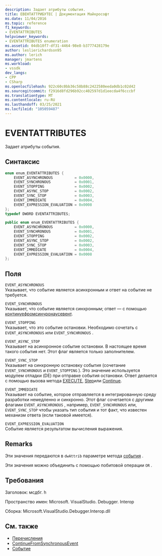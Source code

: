 ```yaml
---
description: Задает атрибуты события.
title: ЕВЕНТАТТРИБУТЕС | Документация Майкрософт
ms.date: 11/04/2016
ms.topic: reference
f1_keywords:
- EVENTATTRIBUTES
helpviewer_keywords:
- EVENTATTRIBUTES enumeration
ms.assetid: 04db10f7-df31-4464-98e8-b3777428179e
author: leslierichardson95
ms.author: lerich
manager: jmartens
ms.workload:
- vssdk
dev_langs:
- CPP
- CSharp
ms.openlocfilehash: 922c60c0bb36c58b88c2422580eeda0db1c02d42
ms.sourcegitcommit: f2916d8fd296b92cc402597d1d1eecda4f6cccbf
ms.translationtype: MT
ms.contentlocale: ru-RU
ms.lasthandoff: 03/25/2021
ms.locfileid: "105059487"
---
```

# <a name="eventattributes"></a>EVENTATTRIBUTES
Задает атрибуты события.

## <a name="syntax"></a>Синтаксис

```cpp
enum enum_EVENTATTRIBUTES {
    EVENT_ASYNCHRONOUS          = 0x0000,
    EVENT_SYNCHRONOUS           = 0x0001,
    EVENT_STOPPING              = 0x0002,
    EVENT_ASYNC_STOP            = 0x0002,
    EVENT_SYNC_STOP             = 0x0003,
    EVENT_IMMEDIATE             = 0x0004,
    EVENT_EXPRESSION_EVALUATION = 0x0008
};
typedef DWORD EVENTATTRIBUTES;
```

```csharp
public enum enum_EVENTATTRIBUTES {
    EVENT_ASYNCHRONOUS          = 0x0000,
    EVENT_SYNCHRONOUS           = 0x0001,
    EVENT_STOPPING              = 0x0002,
    EVENT_ASYNC_STOP            = 0x0002,
    EVENT_SYNC_STOP             = 0x0003,
    EVENT_IMMEDIATE             = 0x0004,
    EVENT_EXPRESSION_EVALUATION = 0x0008
};
```

## <a name="fields"></a>Поля
`EVENT_ASYNCHRONOUS`\
Указывает, что событие является асинхронным и ответ на событие не требуется.

`EVENT_SYNCHRONOUS`\
Указывает, что событие является синхронным; ответ — с помощью [континуефромсинчронаусевент](../../../extensibility/debugger/reference/idebugengine2-continuefromsynchronousevent.md).

`EVENT_STOPPING`\
Указывает, что это событие остановки. Необходимо сочетать с `EVENT_ASYNCHRONOUS` или `EVENT_SYNCHRONOUS` .

`EVENT_ASYNC_STOP`\
Указывает на асинхронное событие остановки. В настоящее время такого события нет. Этот флаг является только заполнителем.

`EVENT_SYNC_STOP`\
Указывает на синхронную остановку события (сочетание `EVENT_SYNCHRONOUS` и `EVENT_STOPPING` ). Это значение используется модулем отладки (DE) при отправке события остановки. Ответ делается с помощью вызова метода [EXECUTE](../../../extensibility/debugger/reference/idebugprogram2-execute.md), [Step](../../../extensibility/debugger/reference/idebugprogram2-step.md)или [Continue](../../../extensibility/debugger/reference/idebugprogram2-continue.md).

`EVENT_IMMEDIATE`\
Указывает на событие, которое отправляется в интегрированную среду разработки немедленно и синхронно. Этот флаг сочетается с другими флагами `EVENT_ASYNCHRONOUS` , например, `EVENT_SYNCHRONOUS` или, `EVENT_SYNC_STOP` чтобы указать тип события и тот факт, что известен механизм ответа (если таковой имеется).

`EVENT_EXPRESSION_EVALUATION`\
Событие является результатом вычисления выражения.

## <a name="remarks"></a>Remarks
Эти значения передаются в `dwAttrib` параметре метода [события](../../../extensibility/debugger/reference/idebugeventcallback2-event.md) .

Эти значения можно объединить с помощью побитовой операции `OR` .

## <a name="requirements"></a>Требования
Заголовок: мсдбг. h

Пространство имен: Microsoft. VisualStudio. Debugger. Interop

Сборка: Microsoft.VisualStudio.Debugger.Interop.dll

## <a name="see-also"></a>См. также
- [Перечисления](../../../extensibility/debugger/reference/enumerations-visual-studio-debugging.md)
- [ContinueFromSynchronousEvent](../../../extensibility/debugger/reference/idebugengine2-continuefromsynchronousevent.md)
- [Событие](../../../extensibility/debugger/reference/idebugeventcallback2-event.md)
